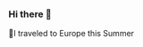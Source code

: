 ### Hi there 👋

<!--
**Livmiller022/livmiller022** is a ✨ _special_ ✨ repository because its `README.md` (this file) appears on your GitHub profile.

Here are some ideas to get you started:

- 🔭 I’m currently working on my florence abroad application!
- 🌱 I’m currently learning cyber security
- ⚡ Fun fact: I Love the New York Rangers
-->🌴I traveled to Europe this Summer
